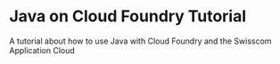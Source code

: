 # Java on Cloud Foundry Tutorial

A tutorial about how to use Java with Cloud Foundry and the Swisscom Application Cloud
